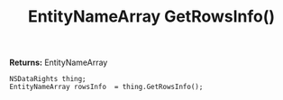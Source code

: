 ﻿---
uid: crmscript_ref_NSDataRights_GetRowsInfo
title: EntityNameArray GetRowsInfo()
intellisense: NSDataRights.GetRowsInfo
keywords: NSDataRights, GetRowsInfo
so.topic: reference
---



**Returns:** EntityNameArray


```crmscript
NSDataRights thing;
EntityNameArray rowsInfo  = thing.GetRowsInfo();
```


